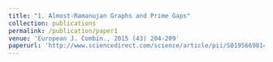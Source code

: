 ```yaml
---
title: "1. Almost-Ramanujan Graphs and Prime Gaps"
collection: publications
permalink: /publication/paper1
venue: 'European J. Combin., 2015 (43) 204-209'
paperurl: 'http://www.sciencedirect.com/science/article/pii/S0195669814001450'
---
```

